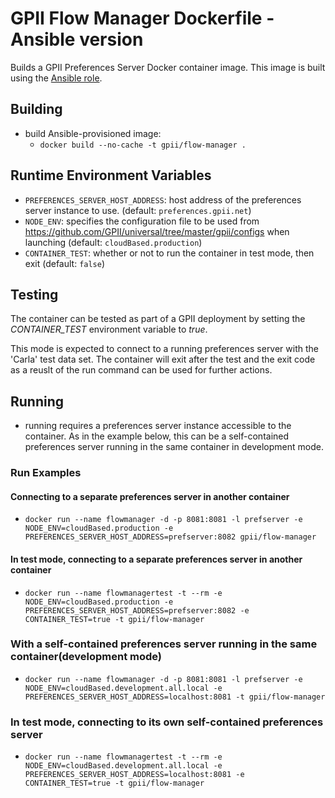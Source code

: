 # GPII Flow Manager Dockerfile - Ansible version

Builds a GPII Preferences Server Docker container image. This image is built using the [Ansible role](https://github.com/gpii-ops/ansible-flow-manager).

## Building

- build Ansible-provisioned image:
  - `docker build --no-cache -t gpii/flow-manager .`

## Runtime Environment Variables

- `PREFERENCES_SERVER_HOST_ADDRESS`: host address of the preferences server instance to use. (default: `preferences.gpii.net`)
- `NODE_ENV`: specifies the configuration file to be used from https://github.com/GPII/universal/tree/master/gpii/configs when launching (default: `cloudBased.production`)
- `CONTAINER_TEST`: whether or not to run the container in test mode, then exit (default: `false`)

## Testing

The container can be tested as part of a GPII deployment by setting the *CONTAINER_TEST* environment variable to *true*.

This mode is expected to connect to a running preferences server with the 'Carla' test data set. The container will exit after the test and the exit code as a reuslt of the run command can be used for further actions.

## Running

- running requires a preferences server instance accessible to the container. As in the example below, this can be a self-contained preferences server running in the same container in development mode.

### Run Examples

#### Connecting to a separate preferences server in another container

- `docker run --name flowmanager -d -p 8081:8081 -l prefserver -e NODE_ENV=cloudBased.production -e PREFERENCES_SERVER_HOST_ADDRESS=prefserver:8082 gpii/flow-manager`

#### In test mode, connecting to a separate preferences server in another container

- `docker run --name flowmanagertest -t --rm -e NODE_ENV=cloudBased.production -e PREFERENCES_SERVER_HOST_ADDRESS=prefserver:8082 -e CONTAINER_TEST=true -t gpii/flow-manager`

### With a self-contained preferences server running in the same container(development mode)

- `docker run --name flowmanager -d -p 8081:8081 -l prefserver -e NODE_ENV=cloudBased.development.all.local -e PREFERENCES_SERVER_HOST_ADDRESS=localhost:8081 -t gpii/flow-manager`

### In test mode, connecting to its own self-contained preferences server

- `docker run --name flowmanagertest -t --rm -e NODE_ENV=cloudBased.development.all.local -e PREFERENCES_SERVER_HOST_ADDRESS=localhost:8081 -e CONTAINER_TEST=true -t gpii/flow-manager`
